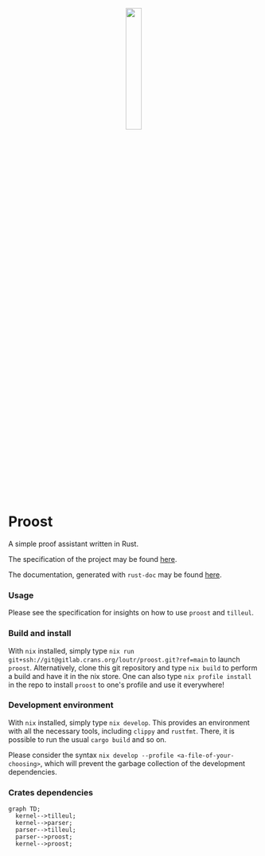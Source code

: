 <p align="center">
  <img src="https://gitlab.crans.org/loutr/proost/-/raw/48-first-release-preparations/docs/media/logo.png" width="25%"/>
</p>

# Proost

A simple proof assistant written in Rust.

The specification of the project may be found [here](docs/specs.pdf).

The documentation, generated with `rust-doc` may be found [here](doc/proost/).

### Usage 
Please see the specification for insights on how to use `proost` and `tilleul`.

### Build and install
With `nix` installed, simply type `nix run git+ssh://git@gitlab.crans.org/loutr/proost.git?ref=main` to launch `proost`. Alternatively, clone this git repository and type `nix build` to perform a build and have it in the nix store. One can also type `nix profile install` in the repo to install `proost` to one's profile and use it everywhere!

### Development environment
With `nix` installed, simply type `nix develop`. This provides an environment with all the necessary tools, including `clippy` and `rustfmt`. There, it is possible to run the usual `cargo build` and so on.

Please consider the syntax `nix develop --profile <a-file-of-your-choosing>`, which will prevent the garbage collection of the development dependencies.

### Crates dependencies
```mermaid
graph TD;
  kernel-->tilleul;
  kernel-->parser;
  parser-->tilleul; 
  parser-->proost;
  kernel-->proost;
```

